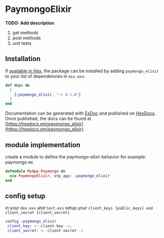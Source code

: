 # PaymongoElixir

**TODO: Add description**

1. get methods
2. post methods
3. unit tests

## Installation

If [available in Hex](https://hex.pm/docs/publish), the package can be installed
by adding `paymongo_elixir` to your list of dependencies in `mix.exs`:

```elixir
def deps do
  [
    {:paymongo_elixir, "~> 0.1.0"}
  ]
end
```
Documentation can be generated with [ExDoc](https://github.com/elixir-lang/ex_doc)
and published on [HexDocs](https://hexdocs.pm). Once published, the docs can
be found at [https://hexdocs.pm/paymongo_elixir](https://hexdocs.pm/paymongo_elixir).

## module implementation 
create a module to define the paymongo-elixir behavior
for example: paymongo.ex
```elixir
defmodule MyApp.Paymongo do
  use PaymongoElixir, otp_app: :paymongo_elixir
end
```

## config setup
in your `dev.exs` and `test.exs` setup your `client_keys [public_keys] and client_secret [client_secret]`
```elixir
config :paymongo_elixir
 client_key: <--client-key-->,
 client_secret: <--client-secret-->
```


